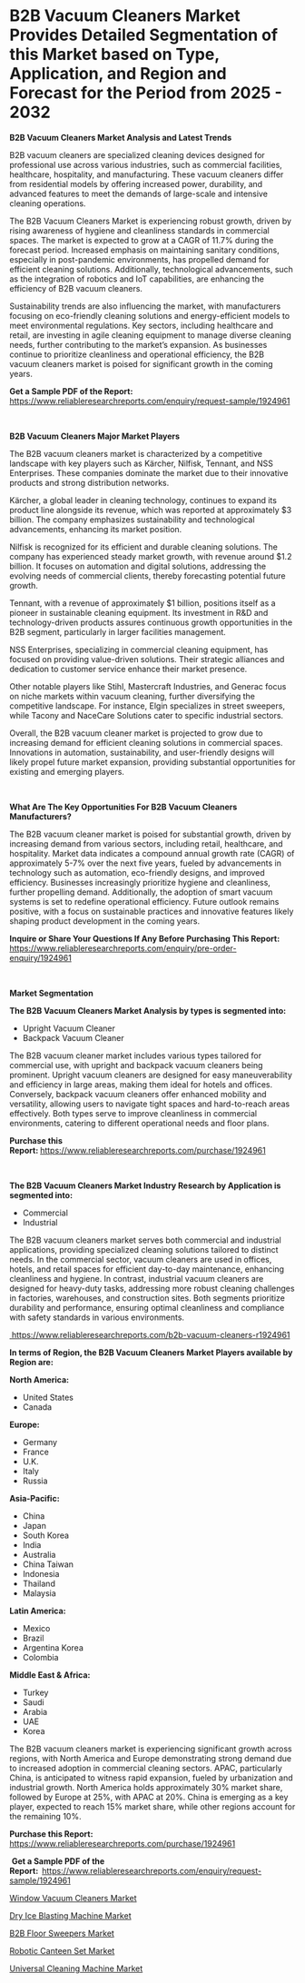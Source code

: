 <p><h1>B2B Vacuum Cleaners Market Provides Detailed Segmentation of this Market based on Type, Application, and Region and Forecast for the Period from 2025 - 2032</h1></p><p><strong>B2B Vacuum Cleaners Market Analysis and Latest Trends</strong></p>
<p><p>B2B vacuum cleaners are specialized cleaning devices designed for professional use across various industries, such as commercial facilities, healthcare, hospitality, and manufacturing. These vacuum cleaners differ from residential models by offering increased power, durability, and advanced features to meet the demands of large-scale and intensive cleaning operations.</p><p>The B2B Vacuum Cleaners Market is experiencing robust growth, driven by rising awareness of hygiene and cleanliness standards in commercial spaces. The market is expected to grow at a CAGR of 11.7% during the forecast period. Increased emphasis on maintaining sanitary conditions, especially in post-pandemic environments, has propelled demand for efficient cleaning solutions. Additionally, technological advancements, such as the integration of robotics and IoT capabilities, are enhancing the efficiency of B2B vacuum cleaners.</p><p>Sustainability trends are also influencing the market, with manufacturers focusing on eco-friendly cleaning solutions and energy-efficient models to meet environmental regulations. Key sectors, including healthcare and retail, are investing in agile cleaning equipment to manage diverse cleaning needs, further contributing to the market’s expansion. As businesses continue to prioritize cleanliness and operational efficiency, the B2B vacuum cleaners market is poised for significant growth in the coming years.</p></p>
<p><strong>Get a Sample PDF of the Report:&nbsp;</strong> <a href="https://www.reliableresearchreports.com/enquiry/request-sample/1924961?utm_campaign=114&utm_medium=2&utm_source=Github&utm_content=ia&utm_term=14012025&utm_id=b2b-vacuum-cleaners">https://www.reliableresearchreports.com/enquiry/request-sample/1924961</a></p>
<p>&nbsp;</p>
<p><strong>B2B Vacuum Cleaners Major Market Players</strong></p>
<p><p>The B2B vacuum cleaners market is characterized by a competitive landscape with key players such as Kärcher, Nilfisk, Tennant, and NSS Enterprises. These companies dominate the market due to their innovative products and strong distribution networks.</p><p>Kärcher, a global leader in cleaning technology, continues to expand its product line alongside its revenue, which was reported at approximately $3 billion. The company emphasizes sustainability and technological advancements, enhancing its market position.</p><p>Nilfisk is recognized for its efficient and durable cleaning solutions. The company has experienced steady market growth, with revenue around $1.2 billion. It focuses on automation and digital solutions, addressing the evolving needs of commercial clients, thereby forecasting potential future growth.</p><p>Tennant, with a revenue of approximately $1 billion, positions itself as a pioneer in sustainable cleaning equipment. Its investment in R&D and technology-driven products assures continuous growth opportunities in the B2B segment, particularly in larger facilities management.</p><p>NSS Enterprises, specializing in commercial cleaning equipment, has focused on providing value-driven solutions. Their strategic alliances and dedication to customer service enhance their market presence.</p><p>Other notable players like Stihl, Mastercraft Industries, and Generac focus on niche markets within vacuum cleaning, further diversifying the competitive landscape. For instance, Elgin specializes in street sweepers, while Tacony and NaceCare Solutions cater to specific industrial sectors.</p><p>Overall, the B2B vacuum cleaner market is projected to grow due to increasing demand for efficient cleaning solutions in commercial spaces. Innovations in automation, sustainability, and user-friendly designs will likely propel future market expansion, providing substantial opportunities for existing and emerging players.</p></p>
<p>&nbsp;</p>
<p><strong>What Are The Key Opportunities For B2B Vacuum Cleaners Manufacturers?</strong></p>
<p><p>The B2B vacuum cleaner market is poised for substantial growth, driven by increasing demand from various sectors, including retail, healthcare, and hospitality. Market data indicates a compound annual growth rate (CAGR) of approximately 5-7% over the next five years, fueled by advancements in technology such as automation, eco-friendly designs, and improved efficiency. Businesses increasingly prioritize hygiene and cleanliness, further propelling demand. Additionally, the adoption of smart vacuum systems is set to redefine operational efficiency. Future outlook remains positive, with a focus on sustainable practices and innovative features likely shaping product development in the coming years.</p></p>
<p><strong>Inquire or Share Your Questions If Any Before Purchasing This Report:</strong> <a href="https://www.reliableresearchreports.com/enquiry/pre-order-enquiry/1924961?utm_campaign=114&utm_medium=2&utm_source=Github&utm_content=ia&utm_term=14012025&utm_id=b2b-vacuum-cleaners">https://www.reliableresearchreports.com/enquiry/pre-order-enquiry/1924961</a></p>
<p>&nbsp;</p>
<p><strong>Market Segmentation</strong></p>
<p><strong>The B2B Vacuum Cleaners Market Analysis by types is segmented into:</strong></p>
<p><ul><li>Upright Vacuum Cleaner</li><li>Backpack Vacuum Cleaner</li></ul></p>
<p><p>The B2B vacuum cleaner market includes various types tailored for commercial use, with upright and backpack vacuum cleaners being prominent. Upright vacuum cleaners are designed for easy maneuverability and efficiency in large areas, making them ideal for hotels and offices. Conversely, backpack vacuum cleaners offer enhanced mobility and versatility, allowing users to navigate tight spaces and hard-to-reach areas effectively. Both types serve to improve cleanliness in commercial environments, catering to different operational needs and floor plans.</p></p>
<p><strong>Purchase this Report:&nbsp;</strong><a href="https://www.reliableresearchreports.com/purchase/1924961?utm_campaign=114&utm_medium=2&utm_source=Github&utm_content=ia&utm_term=14012025&utm_id=b2b-vacuum-cleaners">https://www.reliableresearchreports.com/purchase/1924961</a></p>
<p>&nbsp;</p>
<p><strong>The B2B Vacuum Cleaners Market Industry Research by Application is segmented into:</strong></p>
<p><ul><li>Commercial</li><li>Industrial</li></ul></p>
<p><p>The B2B vacuum cleaners market serves both commercial and industrial applications, providing specialized cleaning solutions tailored to distinct needs. In the commercial sector, vacuum cleaners are used in offices, hotels, and retail spaces for efficient day-to-day maintenance, enhancing cleanliness and hygiene. In contrast, industrial vacuum cleaners are designed for heavy-duty tasks, addressing more robust cleaning challenges in factories, warehouses, and construction sites. Both segments prioritize durability and performance, ensuring optimal cleanliness and compliance with safety standards in various environments.</p></p>
<p><a href="https://www.reliableresearchreports.com/b2b-vacuum-cleaners-r1924961?utm_campaign=114&utm_medium=2&utm_source=Github&utm_content=ia&utm_term=14012025&utm_id=b2b-vacuum-cleaners">&nbsp;https://www.reliableresearchreports.com/b2b-vacuum-cleaners-r1924961</a></p>
<p><strong>In terms of Region, the B2B Vacuum Cleaners Market Players available by Region are:</strong></p>
<p>
    <p> <strong> North America: </strong>
        <ul>
            <li>United States</li>
            <li>Canada</li>
        </ul>
        </p> 
    <p> <strong> Europe: </strong>
        <ul>
            <li>Germany</li>
            <li>France</li>
            <li>U.K.</li>
            <li>Italy</li>
            <li>Russia</li>
        </ul>
        </p> 
    <p> <strong> Asia-Pacific: </strong>
        <ul>
            <li>China</li>
            <li>Japan</li>
            <li>South Korea</li>
            <li>India</li>
            <li>Australia</li>
            <li>China Taiwan</li>
            <li>Indonesia</li>
            <li>Thailand</li>
            <li>Malaysia</li>
        </ul>
        </p> 
    <p> <strong> Latin America: </strong>
        <ul>
            <li>Mexico</li>
            <li>Brazil</li>
            <li>Argentina Korea</li>
            <li>Colombia</li>
        </ul>
        </p> 
    <p> <strong> Middle East & Africa: </strong>
        <ul>
            <li>Turkey</li>
            <li>Saudi</li>
            <li>Arabia</li>
            <li>UAE</li>
            <li>Korea</li>
        </ul>
    </p>
    </p>
<p><p>The B2B vacuum cleaners market is experiencing significant growth across regions, with North America and Europe demonstrating strong demand due to increased adoption in commercial cleaning sectors. APAC, particularly China, is anticipated to witness rapid expansion, fueled by urbanization and industrial growth. North America holds approximately 30% market share, followed by Europe at 25%, with APAC at 20%. China is emerging as a key player, expected to reach 15% market share, while other regions account for the remaining 10%.</p></p>
<p><strong>Purchase this Report: </strong><a href="https://www.reliableresearchreports.com/purchase/1924961?utm_campaign=114&utm_medium=2&utm_source=Github&utm_content=ia&utm_term=14012025&utm_id=b2b-vacuum-cleaners">https://www.reliableresearchreports.com/purchase/1924961</a></p>
<p>&nbsp;<strong>Get a Sample PDF of the Report:&nbsp;&nbsp;</strong><a href="https://www.reliableresearchreports.com/enquiry/request-sample/1924961?utm_campaign=114&utm_medium=2&utm_source=Github&utm_content=ia&utm_term=14012025&utm_id=b2b-vacuum-cleaners">https://www.reliableresearchreports.com/enquiry/request-sample/1924961</a></p>
<p><strong></strong></p>
<p><p><a href="https://github.com/shondapmbau/Market-Research-Report-List-1/blob/main/window-vacuum-cleaners-market.md?utm_campaign=114&utm_medium=2&utm_source=Github&utm_content=ia&utm_term=14012025&utm_id=b2b-vacuum-cleaners">Window Vacuum Cleaners Market</a></p><p><a href="https://github.com/donnettaletizia/Market-Research-Report-List-1/blob/main/dry-ice-blasting-machine-market.md?utm_campaign=114&utm_medium=2&utm_source=Github&utm_content=ia&utm_term=14012025&utm_id=b2b-vacuum-cleaners">Dry Ice Blasting Machine Market</a></p><p><a href="https://github.com/alberthagorsuch/Market-Research-Report-List-1/blob/main/b2b-floor-sweepers-market.md?utm_campaign=114&utm_medium=2&utm_source=Github&utm_content=ia&utm_term=14012025&utm_id=b2b-vacuum-cleaners">B2B Floor Sweepers Market</a></p><p><a href="https://github.com/MonroeBullock54/Market-Research-Report-List-1/blob/main/robotic-canteen-set-market.md?utm_campaign=114&utm_medium=2&utm_source=Github&utm_content=ia&utm_term=14012025&utm_id=b2b-vacuum-cleaners">Robotic Canteen Set Market</a></p><p><a href="https://github.com/skerretflossie9297/Market-Research-Report-List-1/blob/main/universal-cleaning-machine-market.md?utm_campaign=114&utm_medium=2&utm_source=Github&utm_content=ia&utm_term=14012025&utm_id=b2b-vacuum-cleaners">Universal Cleaning Machine Market</a></p></p>